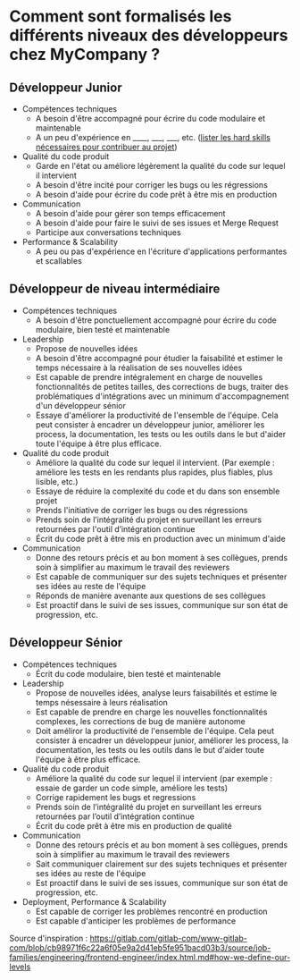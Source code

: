 # Comment sont formalisés les différents niveaux des développeurs chez MyCompany ?

## Développeur Junior

- Compétences techniques
  - A besoin d'être accompagné pour écrire du code modulaire et maintenable
  - A un peu d'expérience en ____, ___, ___, etc. ([lister les hard skills nécessaires pour contribuer au projet](https://github.com/kamranahmedse/developer-roadmap))
- Qualité du code produit
  - Garde en l'état ou améliore légèrement la qualité du code sur lequel il intervient
  - A besoin d'être incité pour corriger les bugs ou les régressions
  - A besoin d'aide pour écrire du code prêt à être mis en production
- Communication
  - A besoin d'aide pour gérer son temps efficacement
  - A besoin d'aide pour faire le suivi de ses issues et Merge Request
  - Participe aux conversations techniques
- Performance & Scalability
  - A peu ou pas d'expérience en l'écriture d'applications performantes et scallables

## Développeur de niveau intermédiaire

- Compétences techniques
  - A besoin d'être ponctuellement accompagné pour écrire du code modulaire, bien testé et maintenable
- Leadership
  - Propose de nouvelles idées
  - A besoin d'être accompagné pour étudier la faisabilité et estimer le temps nécessaire à la réalisation de ses nouvelles idées
  - Est capable de prendre intégralement en charge de nouvelles fonctionnalités de petites tailles, des corrections de bugs, traiter des problématiques d'intégrations avec un minimum d'accompagnement d'un développeur sénior
  - Essaye d'améliorer la productivité de l'ensemble de l'équipe. Cela peut consister à encadrer un développeur junior, améliorer les process, la documentation, les tests ou les outils dans le but d'aider toute l'équipe à être plus efficace.
- Qualité du code produit
  - Améliore la qualité du code sur lequel il intervient. (Par exemple : améliore les tests en les rendants plus rapides, plus fiables, plus lisible, etc.)
  - Essaye de réduire la complexité du code et du dans son ensemble projet
  - Prends l'initiative de corriger les bugs ou des régressions
  - Prends soin de l’intégralité du projet en surveillant les erreurs retournées par l'outil d’intégration continue
  - Écrit du code prêt à être mis en production avec un minimum d'aide
- Communication
  - Donne des retours précis et au bon moment à ses collègues, prends soin à simplifier au maximum le travail des reviewers
  - Est capable de communiquer sur des sujets techniques et présenter ses idées au reste de l'équipe
  - Réponds de manière avenante aux questions de ses collègues
  - Est proactif dans le suivi de ses issues, communique sur son état de progression, etc.

## Développeur Sénior

- Compétences techniques
  - Écrit du code modulaire, bien testé et maintenable
- Leadership
  - Propose de nouvelles idées, analyse leurs faisabilités et estime le temps nésessaire à leurs réalisation
  - Est capable de prendre en charge les nouvelles fonctionnalités complexes, les corrections de bug de manière autonome
  - Doit améliror la productivité de l'ensemble de l'équipe. Cela peut consister à encadrer un développeur junior, améliorer les process, la documentation, les tests ou les outils dans le but d'aider toute l'équipe à être plus efficace.
- Qualité du code produit
  - Améliore la qualité du code sur lequel il intervient (par exemple : essaie de garder un code simple, améliore les tests)
  - Corrige rapidement les bugs et regressions
  - Prends soin de l’intégralité du projet en surveillant les erreurs retournées par l’outil d’intégration continue
  - Écrit du code prêt à être mis en production de qualité
- Communication
  - Donne des retours précis et au bon moment à ses collègues, prends soin à simplifier au maximum le travail des reviewers
  - Sait communiquer clairement sur des sujets techniques et présenter ses idées au reste de l'équipe
  - Est proactif dans le suivi de ses issues, communique sur son état de progression, etc.
- Deployment, Performance & Scalability
  - Est capable de corriger les problèmes rencontré en production
  - Est capable d'anticiper les problèmes de performance

Source d'inspiration : https://gitlab.com/gitlab-com/www-gitlab-com/blob/cb98971f6c22a6f05e9a2d41eb5fe951bacd03b3/source/job-families/engineering/frontend-engineer/index.html.md#how-we-define-our-levels
